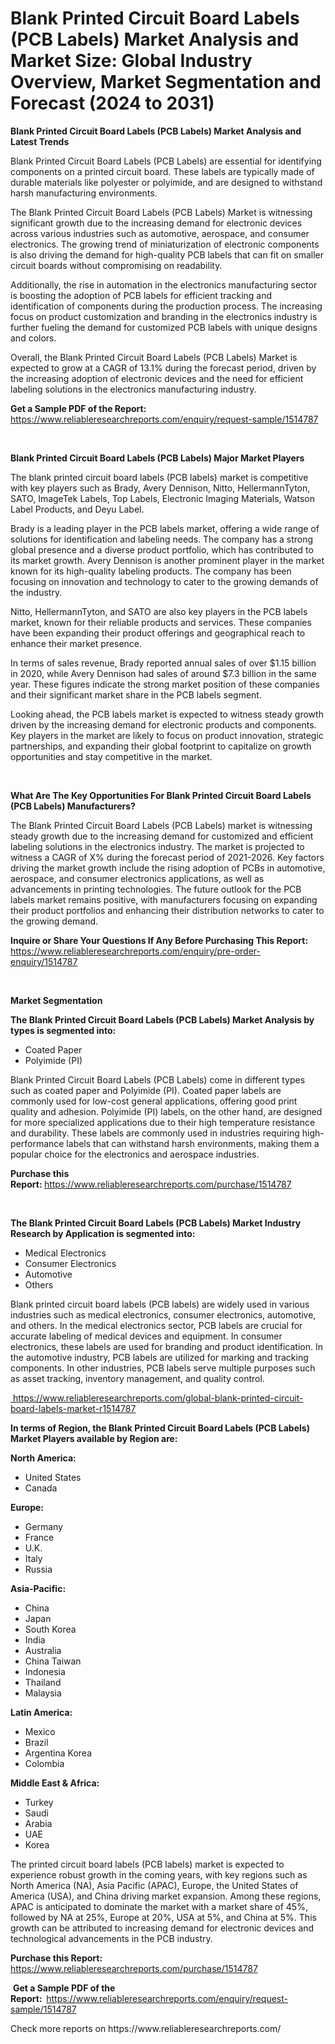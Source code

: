 <p><h1>Blank Printed Circuit Board Labels (PCB Labels) Market Analysis and Market Size: Global Industry Overview, Market Segmentation and Forecast (2024 to 2031)</h1></p><p><strong>Blank Printed Circuit Board Labels (PCB Labels) Market Analysis and Latest Trends</strong></p>
<p><p>Blank Printed Circuit Board Labels (PCB Labels) are essential for identifying components on a printed circuit board. These labels are typically made of durable materials like polyester or polyimide, and are designed to withstand harsh manufacturing environments.</p><p>The Blank Printed Circuit Board Labels (PCB Labels) Market is witnessing significant growth due to the increasing demand for electronic devices across various industries such as automotive, aerospace, and consumer electronics. The growing trend of miniaturization of electronic components is also driving the demand for high-quality PCB labels that can fit on smaller circuit boards without compromising on readability.</p><p>Additionally, the rise in automation in the electronics manufacturing sector is boosting the adoption of PCB labels for efficient tracking and identification of components during the production process. The increasing focus on product customization and branding in the electronics industry is further fueling the demand for customized PCB labels with unique designs and colors.</p><p>Overall, the Blank Printed Circuit Board Labels (PCB Labels) Market is expected to grow at a CAGR of 13.1% during the forecast period, driven by the increasing adoption of electronic devices and the need for efficient labeling solutions in the electronics manufacturing industry.</p></p>
<p><strong>Get a Sample PDF of the Report:&nbsp;</strong> <a href="https://www.reliableresearchreports.com/enquiry/request-sample/1514787">https://www.reliableresearchreports.com/enquiry/request-sample/1514787</a></p>
<p>&nbsp;</p>
<p><strong>Blank Printed Circuit Board Labels (PCB Labels) Major Market Players</strong></p>
<p><p>The blank printed circuit board labels (PCB labels) market is competitive with key players such as Brady, Avery Dennison, Nitto, HellermannTyton, SATO, ImageTek Labels, Top Labels, Electronic Imaging Materials, Watson Label Products, and Deyu Label. </p><p>Brady is a leading player in the PCB labels market, offering a wide range of solutions for identification and labeling needs. The company has a strong global presence and a diverse product portfolio, which has contributed to its market growth. Avery Dennison is another prominent player in the market known for its high-quality labeling products. The company has been focusing on innovation and technology to cater to the growing demands of the industry.</p><p>Nitto, HellermannTyton, and SATO are also key players in the PCB labels market, known for their reliable products and services. These companies have been expanding their product offerings and geographical reach to enhance their market presence.</p><p>In terms of sales revenue, Brady reported annual sales of over $1.15 billion in 2020, while Avery Dennison had sales of around $7.3 billion in the same year. These figures indicate the strong market position of these companies and their significant market share in the PCB labels segment.</p><p>Looking ahead, the PCB labels market is expected to witness steady growth driven by the increasing demand for electronic products and components. Key players in the market are likely to focus on product innovation, strategic partnerships, and expanding their global footprint to capitalize on growth opportunities and stay competitive in the market.</p></p>
<p>&nbsp;</p>
<p><strong>What Are The Key Opportunities For Blank Printed Circuit Board Labels (PCB Labels) Manufacturers?</strong></p>
<p><p>The Blank Printed Circuit Board Labels (PCB Labels) market is witnessing steady growth due to the increasing demand for customized and efficient labeling solutions in the electronics industry. The market is projected to witness a CAGR of X% during the forecast period of 2021-2026. Key factors driving the market growth include the rising adoption of PCBs in automotive, aerospace, and consumer electronics applications, as well as advancements in printing technologies. The future outlook for the PCB labels market remains positive, with manufacturers focusing on expanding their product portfolios and enhancing their distribution networks to cater to the growing demand.</p></p>
<p><strong>Inquire or Share Your Questions If Any Before Purchasing This Report:</strong> <a href="https://www.reliableresearchreports.com/enquiry/pre-order-enquiry/1514787">https://www.reliableresearchreports.com/enquiry/pre-order-enquiry/1514787</a></p>
<p>&nbsp;</p>
<p><strong>Market Segmentation</strong></p>
<p><strong>The Blank Printed Circuit Board Labels (PCB Labels) Market Analysis by types is segmented into:</strong></p>
<p><ul><li>Coated Paper</li><li>Polyimide (PI)</li></ul></p>
<p><p>Blank Printed Circuit Board Labels (PCB Labels) come in different types such as coated paper and Polyimide (PI). Coated paper labels are commonly used for low-cost general applications, offering good print quality and adhesion. Polyimide (PI) labels, on the other hand, are designed for more specialized applications due to their high temperature resistance and durability. These labels are commonly used in industries requiring high-performance labels that can withstand harsh environments, making them a popular choice for the electronics and aerospace industries.</p></p>
<p><strong>Purchase this Report:&nbsp;</strong><a href="https://www.reliableresearchreports.com/purchase/1514787">https://www.reliableresearchreports.com/purchase/1514787</a></p>
<p>&nbsp;</p>
<p><strong>The Blank Printed Circuit Board Labels (PCB Labels) Market Industry Research by Application is segmented into:</strong></p>
<p><ul><li>Medical Electronics</li><li>Consumer Electronics</li><li>Automotive</li><li>Others</li></ul></p>
<p><p>Blank printed circuit board labels (PCB labels) are widely used in various industries such as medical electronics, consumer electronics, automotive, and others. In the medical electronics sector, PCB labels are crucial for accurate labeling of medical devices and equipment. In consumer electronics, these labels are used for branding and product identification. In the automotive industry, PCB labels are utilized for marking and tracking components. In other industries, PCB labels serve multiple purposes such as asset tracking, inventory management, and quality control.</p></p>
<p><a href="https://www.reliableresearchreports.com/global-blank-printed-circuit-board-labels-market-r1514787">&nbsp;https://www.reliableresearchreports.com/global-blank-printed-circuit-board-labels-market-r1514787</a></p>
<p><strong>In terms of Region, the Blank Printed Circuit Board Labels (PCB Labels) Market Players available by Region are:</strong></p>
<p>
    <p> <strong> North America: </strong>
        <ul>
            <li>United States</li>
            <li>Canada</li>
        </ul>
        </p> 
    <p> <strong> Europe: </strong>
        <ul>
            <li>Germany</li>
            <li>France</li>
            <li>U.K.</li>
            <li>Italy</li>
            <li>Russia</li>
        </ul>
        </p> 
    <p> <strong> Asia-Pacific: </strong>
        <ul>
            <li>China</li>
            <li>Japan</li>
            <li>South Korea</li>
            <li>India</li>
            <li>Australia</li>
            <li>China Taiwan</li>
            <li>Indonesia</li>
            <li>Thailand</li>
            <li>Malaysia</li>
        </ul>
        </p> 
    <p> <strong> Latin America: </strong>
        <ul>
            <li>Mexico</li>
            <li>Brazil</li>
            <li>Argentina Korea</li>
            <li>Colombia</li>
        </ul>
        </p> 
    <p> <strong> Middle East & Africa: </strong>
        <ul>
            <li>Turkey</li>
            <li>Saudi</li>
            <li>Arabia</li>
            <li>UAE</li>
            <li>Korea</li>
        </ul>
    </p>
    </p>
<p><p>The printed circuit board labels (PCB labels) market is expected to experience robust growth in the coming years, with key regions such as North America (NA), Asia Pacific (APAC), Europe, the United States of America (USA), and China driving market expansion. Among these regions, APAC is anticipated to dominate the market with a market share of 45%, followed by NA at 25%, Europe at 20%, USA at 5%, and China at 5%. This growth can be attributed to increasing demand for electronic devices and technological advancements in the PCB industry.</p></p>
<p><strong>Purchase this Report: </strong><a href="https://www.reliableresearchreports.com/purchase/1514787">https://www.reliableresearchreports.com/purchase/1514787</a></p>
<p>&nbsp;<strong>Get a Sample PDF of the Report:&nbsp;&nbsp;</strong><a href="https://www.reliableresearchreports.com/enquiry/request-sample/1514787">https://www.reliableresearchreports.com/enquiry/request-sample/1514787</a></p>
<p><strong></strong></p>
<p>Check more reports on https://www.reliableresearchreports.com/</p>